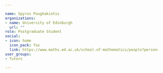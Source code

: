 ```yaml
---

name: Spyros Pougkakiotis
organizations:
- name: University of Edinburgh 
  url: ""
role: Postgraduate Student
social:
- icon: home
  icon_pack: fas
  link: https://www.maths.ed.ac.uk/school-of-mathematics/people?person=602
user_groups:
- Tutors

---
```


